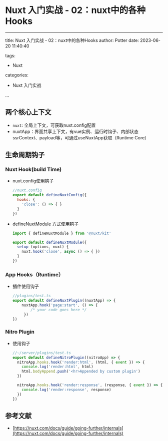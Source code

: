 # Nuxt 入门实战 - 02：nuxt中的各种Hooks

---

title: Nuxt 入门实战 - 02：nuxt中的各种Hooks
author: Potter
date: 2023-06-20 11:40:40

tags:

- Nuxt

categories:

- Nuxt 入门实战

...

## 两个核心上下文

- `nuxt`:  全局上下文，可获取nuxt.config配置
- nuxtApp：界面共享上下文，有vue实例、运行时钩子、内部状态ssrContext、payload等，可通过useNuxtApp获取（Runtime Core）

## 生命周期钩子

### Nuxt Hook(build Time)

- nuxt.config使用钩子

    ```jsx
    //nuxt.config
    export default defineNuxtConfig({
      hooks: {
        'close': () => { }
      }
    })
    ```

- defineNuxtModule 方式使用钩子

    ```jsx
    import { defineNuxtModule } from '@nuxt/kit'
    
    export default defineNuxtModule({
      setup (options, nuxt) {
        nuxt.hook('close', async () => { })
      }
    })
    ```

### App Hooks（Runtime）

- 插件使用钩子

    ```jsx
    //plugins/test.ts
    export default defineNuxtPlugin((nuxtApp) => {
        nuxtApp.hook('page:start', () => {
            /* your code goes here */
         })
    })
    ```

### Nitro Plugin

- 使用钩子

    ```jsx
    //~/server/plugins/test.ts
    export default defineNitroPlugin((nitroApp) => {
      nitroApp.hooks.hook('render:html', (html, { event }) => {
        console.log('render:html', html)
        html.bodyAppend.push('<hr>Appended by custom plugin')
      })
    
      nitroApp.hooks.hook('render:response', (response, { event }) => {
        console.log('render:response', response)
      })
    })
    ```

## 参考文献

- [https://nuxt.com/docs/guide/going-further/internals](https://nuxt.com/docs/guide/going-further/internals)
